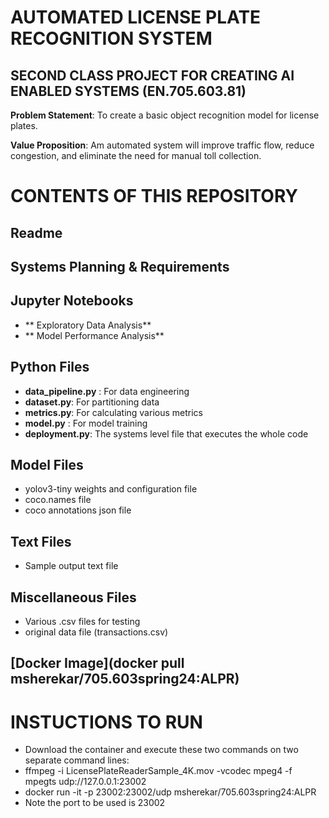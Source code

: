 # AUTOMATED LICENSE PLATE RECOGNITION SYSTEM
## SECOND CLASS PROJECT FOR CREATING AI ENABLED SYSTEMS (EN.705.603.81)
 

**Problem Statement**: To create a basic object recognition model for license plates. 

**Value Proposition**: Am automated system will improve traffic flow, reduce congestion, and eliminate the need for manual toll collection.

# CONTENTS OF THIS REPOSITORY

## Readme

## Systems Planning & Requirements

## Jupyter Notebooks
- ** Exploratory Data Analysis**
- ** Model Performance Analysis**


## Python Files
- **data_pipeline.py** : For data engineering
- **dataset.py**: For partitioning data 
- **metrics.py**: For calculating various metrics
- **model.py** : For model training
- **deployment.py**: The systems level file that executes the whole code

## Model Files
- yolov3-tiny weights and configuration file
- coco.names file
- coco annotations json file

## Text Files
- Sample output text file

## Miscellaneous Files
- Various .csv files for testing
- original data file (transactions.csv)

## [Docker Image](docker pull msherekar/705.603spring24:ALPR)

# INSTUCTIONS TO RUN
- Download the container and execute these two commands on two separate command lines:
- ffmpeg -i LicensePlateReaderSample_4K.mov -vcodec mpeg4 -f mpegts udp://127.0.0.1:23002
- docker run -it -p 23002:23002/udp msherekar/705.603spring24:ALPR
- Note the port to be used is 23002


